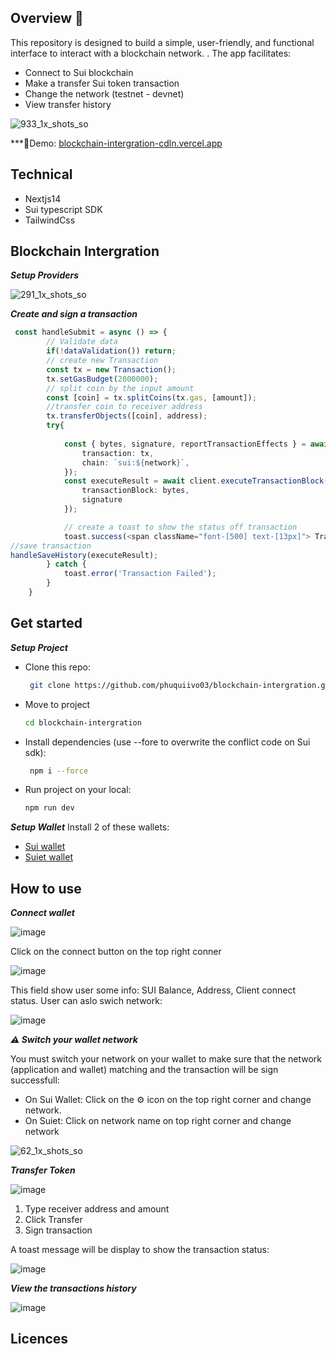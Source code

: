 ## Overview 📰

This repository is designed to build a simple, user-friendly, and functional interface to interact with a blockchain network. . The app facilitates:
- Connect to Sui blockchain
- Make a transfer Sui token transaction
- Change the network (testnet - devnet)
- View transfer history

![933_1x_shots_so](https://github.com/user-attachments/assets/8500c9f1-38f2-4f54-b050-4d9265c23849)

***🌈Demo: [blockchain-intergration-cdln.vercel.app](https://blockchain-intergration-cdln.vercel.app/)

## Technical
- Nextjs14
- Sui typescript SDK
- TailwindCss

## Blockchain Intergration

***Setup Providers***

![291_1x_shots_so](https://github.com/user-attachments/assets/4fa5ca34-54ea-452e-afb5-169958916146)



***Create and sign a transaction***

```typescript
 const handleSubmit = async () => {
        // Validate data
        if(!dataValidation()) return;
        // create new Transaction
        const tx = new Transaction();
        tx.setGasBudget(2000000);
        // split coin by the input amount  
        const [coin] = tx.splitCoins(tx.gas, [amount]);
        //transfer coin to receiver address
        tx.transferObjects([coin], address); 
        try{
        
            const { bytes, signature, reportTransactionEffects } = await signTransaction({
                transaction: tx,
                chain: `sui:${network}`,
            });
            const executeResult = await client.executeTransactionBlock({
                transactionBlock: bytes,
                signature
            });

            // create a toast to show the status off transaction
            toast.success(<span className="font-[500] text-[13px]"> Transaction Successfully! <a onClick={() => open(`https://${network}.suivision.xyz/txblock/${executeResult.digest}`)} className="underline text-secondary cursor-pointer">View Transaction</ a></span>);
//save transaction
handleSaveHistory(executeResult);
        } catch {
            toast.error('Transaction Failed');
        }
    }

```

## Get started

***Setup Project***
- Clone this repo:
  ```bash
   git clone https://github.com/phuquiivo03/blockchain-intergration.git
  ```
- Move to project
  ```bash
  cd blockchain-intergration
  ```
- Install dependencies (use --fore to overwrite the conflict code on Sui sdk):
  ```bash
   npm i --force
  ```
- Run project on your local:
   ```bash
  npm run dev
  ```

***Setup Wallet***
Install 2 of these wallets:
- [Sui wallet](https://chromewebstore.google.com/detail/sui-wallet/opcgpfmipidbgpenhmajoajpbobppdil)
- [Suiet wallet](https://chromewebstore.google.com/detail/suiet-sui-wallet/khpkpbbcccdmmclmpigdgddabeilkdpd)

## How to use
***Connect wallet***

![image](https://github.com/user-attachments/assets/7b86b9bb-25ef-41d0-8c66-8ad8d748a234)

Click  on the connect button on the top right conner

![image](https://github.com/user-attachments/assets/0ad193aa-ea61-48ff-bdb6-0a2d637d2065)

This field show user some info: SUI Balance, Address, Client connect status. User can aslo swich network: 

![image](https://github.com/user-attachments/assets/f1a4a957-4c46-4fa9-af0c-9f38bda40e75)

***⚠️ Switch your wallet network***

You must switch your network on your wallet to make sure that the network (application and wallet) matching and the transaction will be sign successfull:
- On Sui Wallet: Click on the ⚙️ icon on the top right corner and change network.
- On Suiet: Click on network name on top right corner and change network

![62_1x_shots_so](https://github.com/user-attachments/assets/52d709fb-9482-4db8-9096-fd78e9eca39f)


***Transfer Token***

![image](https://github.com/user-attachments/assets/27b1b277-2072-4b3d-b486-3fc9cf1ec036)

1. Type receiver address and amount
2. Click Transfer
3. Sign transaction

A toast message will be display to show the transaction status:

![image](https://github.com/user-attachments/assets/f3b5832d-59c7-4462-b071-ff3bc9b8d662)

***View the transactions history***

![image](https://github.com/user-attachments/assets/4ead65a2-a583-4946-aee4-e09aa778842d)


## Licences

